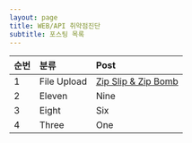 ```yaml
---
layout: page
title: WEB/API 취약점진단
subtitle: 포스팅 목록
---
```


| 순번 | 분류 | Post |
| :------ |:--- | :---------------------------- |
| 1 | File Upload |  [Zip Slip & Zip Bomb](https://croc-s.github.io/web/zipslip_zipbomb) |
| 2 | Eleven | Nine |
| 3 | Eight | Six |
| 4 | Three | One |


